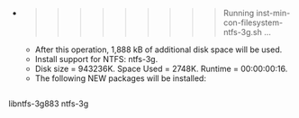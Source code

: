 * >>>>>>>>> Running inst-min-con-filesystem-ntfs-3g.sh ...
  * After this operation, 1,888 kB of additional disk space will be used.
  * Install support for NTFS: ntfs-3g.
  * Disk size = 943236K. Space Used = 2748K. Runtime = 00:00:00:16.
  * The following NEW packages will be installed:
  ```bash
libntfs-3g883 ntfs-3g
  ```
